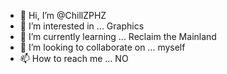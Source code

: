 - 👋 Hi, I’m @ChillZPHZ
- 👀 I’m interested in ... Graphics
- 🌱 I’m currently learning ... Reclaim the Mainland
- 💞️ I’m looking to collaborate on ... myself
- 📫 How to reach me ... NO

<!---
ChillZPHZ/ChillZPHZ is a ✨ special ✨ repository because its `README.md` (this file) appears on your GitHub profile.
You can click the Preview link to take a look at your changes.
--->
